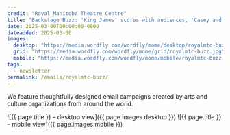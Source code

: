 ```yaml
---
credit: "Royal Manitoba Theatre Centre"
title: "Backstage Buzz: 'King James' scores with audiences, 'Casey and Diana' next!"
date: 2025-03-00T00:00:00-0800
dateadded: 2025-03-00
images:
  desktop: "https://media.wordfly.com/wordfly/mome/desktop/royalmtc-buzz.jpg"
  grid: "https://media.wordfly.com/wordfly/mome/grid/royalmtc-buzz.jpg"
  mobile: "https://media.wordfly.com/wordfly/mome/mobile/royalmtc-buzz.jpg"
tags:
  - newsletter
permalink: /emails/royalmtc-buzz/
---
```

We feature thoughtfully designed email campaigns created by arts and culture organizations from around the world.

![{{ page.title }} – desktop view]({{ page.images.desktop }})
![{{ page.title }} – mobile view]({{ page.images.mobile }})
